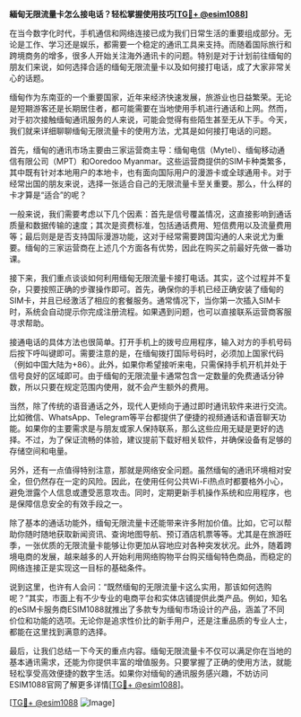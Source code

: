 **緬甸无限流量卡怎么接电话？轻松掌握使用技巧[[TG💪+ @esim1088](https://t.me/s/esim1088)]**

在当今数字化时代，手机通信和网络连接已成为我们日常生活的重要组成部分。无论是工作、学习还是娱乐，都需要一个稳定的通讯工具来支持。而随着国际旅行和跨境商务的增多，很多人开始关注海外通讯卡的问题。特别是对于计划前往缅甸的朋友们来说，如何选择合适的缅甸无限流量卡以及如何接打电话，成了大家非常关心的话题。

缅甸作为东南亚的一个重要国家，近年来经济快速发展，旅游业也日益繁荣。无论是短期游客还是长期居住者，都可能需要在当地使用手机进行通话和上网。然而，对于初次接触缅甸通讯服务的人来说，可能会觉得有些陌生甚至无从下手。今天，我们就来详细聊聊缅甸无限流量卡的使用方法，尤其是如何接打电话的问题。

首先，缅甸的通讯市场主要由三家运营商主导：缅甸电信（Mytel）、缅甸移动通信有限公司（MPT）和Ooredoo Myanmar。这些运营商提供的SIM卡种类繁多，其中既有针对本地用户的本地卡，也有面向国际用户的漫游卡或全球通用卡。对于经常出国的朋友来说，选择一张适合自己的无限流量卡至关重要。那么，什么样的卡才算是“适合”的呢？

一般来说，我们需要考虑以下几个因素：首先是信号覆盖情况，这直接影响到通话质量和数据传输的速度；其次是资费标准，包括通话费用、短信费用以及流量费用等；最后则是是否支持国际漫游功能，这对于经常需要跨国沟通的人来说尤为重要。缅甸的三家运营商在上述几个方面各有优势，因此在购买之前最好先做一番功课。

接下来，我们重点谈谈如何利用缅甸无限流量卡接打电话。其实，这个过程并不复杂，只要按照正确的步骤操作即可。首先，确保你的手机已经正确安装了缅甸的SIM卡，并且已经激活了相应的套餐服务。通常情况下，当你第一次插入SIM卡时，系统会自动提示你完成注册流程。如果遇到问题，也可以直接联系运营商客服寻求帮助。

接通电话的具体方法也很简单。打开手机上的拨号应用程序，输入对方的手机号码后按下呼叫键即可。需要注意的是，在缅甸拨打国际号码时，必须加上国家代码（例如中国大陆为+86）。此外，如果你希望接听来电，只需保持手机开机并处于信号良好的区域即可。由于缅甸的无限流量卡通常包含一定数量的免费通话分钟数，所以只要在规定范围内使用，就不会产生额外的费用。

当然，除了传统的语音通话之外，现代人更倾向于通过即时通讯软件来进行交流。比如微信、WhatsApp、Telegram等平台都提供了便捷的视频通话和语音聊天功能。如果你的主要需求是与朋友或家人保持联系，那么这些应用无疑是更好的选择。不过，为了保证流畅的体验，建议提前下载好相关软件，并确保设备有足够的存储空间和电量。

另外，还有一点值得特别注意，那就是网络安全问题。虽然缅甸的通讯环境相对安全，但仍然存在一定的风险。因此，在使用任何公共Wi-Fi热点时都要格外小心，避免泄露个人信息或遭受恶意攻击。同时，定期更新手机操作系统和应用程序，也是保障信息安全的有效手段之一。

除了基本的通话功能外，缅甸无限流量卡还能带来许多附加价值。比如，它可以帮助你随时随地获取新闻资讯、查询地图导航、预订酒店机票等等。尤其是在旅游旺季，一张优质的无限流量卡能够让你更加从容地应对各种突发状况。此外，随着跨境电商的发展，越来越多的人开始利用网络购物平台购买缅甸特色商品，而稳定的网络连接正是实现这一目标的基础条件。

说到这里，也许有人会问：“既然缅甸的无限流量卡这么实用，那该如何选购呢？”其实，市面上有不少专业的电商平台和实体店铺提供此类产品。例如，知名的eSIM卡服务商ESIM1088就推出了多款专为缅甸市场设计的产品，涵盖了不同价位和功能的选项。无论你是追求性价比的新手用户，还是注重品质的专业人士，都能在这里找到满意的选择。

最后，让我们总结一下今天的重点内容。缅甸无限流量卡不仅可以满足你在当地的基本通讯需求，还能为你提供丰富的增值服务。只要掌握了正确的使用方法，就能轻松享受高效便捷的数字生活。如果你对缅甸的通讯服务感兴趣，不妨访问ESIM1088官网了解更多详情[[TG💪+ @esim1088](https://t.me/s/esim1088)]。

[[TG💪+ @esim1088](https://t.me/s/esim1088) ![Image](https://i.postimg.cc/4NQfJmqS/Snipaste-2025-05-13-00-14-12.png)]